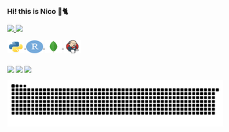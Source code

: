 ### Hi! this is Nico 🧗🐈

<div>
  <a href="https://github.com/NicoMyshkin">
  <img height="150em" src="https://github-readme-stats.vercel.app/api?username=NicoMyshkin&show_icons=true&theme=dracula&include_all_commits=true&count_private=true"/>
  <img height="150em" src="https://github-readme-stats.vercel.app/api/top-langs/?username=NicoMyshkin&layout=compact&langs_count=7&theme=dracula"/>
</div>
<div style="display: inline_block"><br>
  <img align="center" alt="Nico-Python" height="30" width="40" src="https://raw.githubusercontent.com/devicons/devicon/master/icons/python/python-original.svg">
  <img align="center" alt="Nico-R" height="30" width="40" src="https://raw.githubusercontent.com/devicons/devicon/master/icons/rstudio/rstudio-original.svg">
  <img align="center" alt="Nico-MongoDB" height="30" width="40" src="https://raw.githubusercontent.com/devicons/devicon/master/icons/mongodb/mongodb-original.svg">
  <img align="center" alt="Nico-MongoDB" height="30" width="40" src="https://raw.githubusercontent.com/devicons/devicon/master/icons/jenkins/jenkins-original.svg">

</div>
  
  ##
 
<div> 
  <a href="https://www.linkedin.com/in/nicolas-lopez-guerra" target="_blank"><img src="https://img.shields.io/badge/-LinkedIn-%230077B5?style=for-the-badge&logo=linkedin&logoColor=white" target="_blank"></a> 
  <a href = "mailto:nicolopez17g@gmail.com"><img src="https://img.shields.io/badge/-Gmail-%23333?style=for-the-badge&logo=gmail&logoColor=white" target="_blank"></a>
  <a href="https://instagram.com/nicolopezg17" target="_blank"><img src="https://img.shields.io/badge/-Instagram-%23E4405F?style=for-the-badge&logo=instagram&logoColor=white" target="_blank"></a>
  
  ![Snake animation](https://github.com/NicoMyshkin/NicoMyshkin/blob/output/github-contribution-grid-snake.svg)
 
</div>
